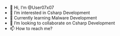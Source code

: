 - 👋 Hi, I’m @User07x07
- 👀 I’m interested in Csharp Development
- 🌱 Currently learning Malware Development
- 💞️ I’m looking to collaborate on Csharp Development
- 📫 How to reach me?

<!---
User07x07/User07x07 is a ✨ special ✨ repository because its `README.md` (this file) appears on your GitHub profile.
You can click the Preview link to take a look at your changes.
--->
